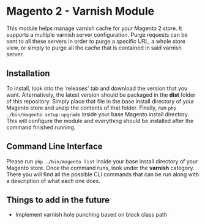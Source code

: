 Magento 2 - Varnish Module
=============================
This module helps manage varnish cache for your Magento 2 store.  It supports a multiple varnish server configuration.  Purge requests can be sent to all these servers in order to purge a specific URL, a whole store view, or simply to purge all the cache that is contained in said varnish server.

## Installation

To install, look into the 'releases' tab and download the version that you want.  Alternatively, the latest version should be packaged in the __dist__ folder of this repository.  Simply place that file in the base install directory of your Magento store and unzip the contents of that folder.  Finally, run `php ./bin/magento setup:upgrade` inside your base Magento install directory.  This will configure the module and everything should be installed after the command finished running.

##  Command Line Interface

Please run `php ./bin/magento list` inside your base install directory of your Magento store.  Once the command runs, look under the __varnish__ category.  There you will find all the possible CLI commands that can be run along with a description of what each one does.

## Things to add in the future

-   Implement varnish hole punching based on block class path
